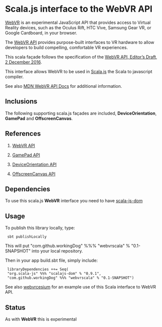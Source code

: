 # Scala.js interface to the WebVR API

[WebVR](https://webvr.info/) is an experimental JavaScript API that provides access to Virtual Reality devices, 
such as the Oculus Rift, HTC Vive, Samsung Gear VR, or Google Cardboard, 
in your browser.

The [WebVR API](https://w3c.github.io/webvr/) provides purpose-built interfaces to VR hardware 
to allow developers to build compelling, comfortable VR experiences.

This scala façade follows the specification of the [WebVR API, Editor’s Draft, 2 December 2016](https://w3c.github.io/webvr/).

This interface allows WebVR to be used in [Scala.js](https://www.scala-js.org/) the Scala to javascript compiler.

See also [MDN WebVR API Docs](https://developer.mozilla.org/en-US/docs/Web/API/WebVR_API) for additional information.
    
## Inclusions
    
The following supporting scala.js façades are included, **DeviceOrientation**, **GamePad** and **OffscreenCanvas**.    
   
   
## References

1)  [WebVR API](https://w3c.github.io/webvr/)

2)  [GamePad API](https://w3c.github.io/gamepad/)

3)  [DeviceOrientation API](https://developer.mozilla.org/en-US/docs/Web/Events/deviceorientation)

4)  [OffscreenCanvas API](https://developer.mozilla.org/en-US/docs/Web/API/OffscreenCanvas)
   
## Dependencies
   
To use this scala.js **WebVR** interface you need to have [scala-js-dom](https://github.com/scala-js/scala-js-dom)
   
## Usage   
   
To publish this library locally, type:
   
     sbt publishLocally
   
This will put "com.github.workingDog" %%% "webvrscala" % "0.1-SNAPSHOT" into your local repository.

Then in your app build.sbt file, simply include:
    
     libraryDependencies ++= Seq(
     "org.scala-js" %%% "scalajs-dom" % "0.9.1",
     "com.github.workingDog" %%% "webvrscala" % "0.1-SNAPSHOT")
    
See also [webvrcesium](https://github.com/workingDog/webvrcesium) for an example use of this Scala interface to WebVR API.   
   
## Status

As with **WebVR** this is experimental